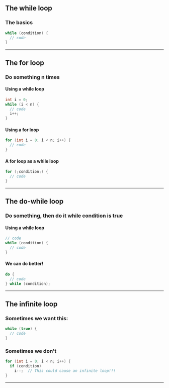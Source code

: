## The while loop
### The basics
```C
while (condition) {
  // code
}
```
---
## The for loop
### Do something n times
#### Using a while loop
```C
int i = 0;
while (i < n) {
  // code
  i++;
}
```
#### Using a for loop
```C
for (int i = 0; i < n; i++) {
  // code
}
```
#### A for loop as a while loop
```C
for (;condition;) {
  // code
}
```
---
## The do-while loop
### Do something, then do it while condition is true
#### Using a while loop
```C
// code
while (condition) {
  // code
}
```
#### We can do better!
```C
do {
  // code
} while (condition);
```
---
## The infinite loop
### Sometimes we want this:
```C
while (true) {
  // code
}
```
### Sometimes we don't
```C
for (int i = 0; i < n; i++) {
  if (condition)
    i--;  // This could cause an infinite loop!!!
}
```
---
